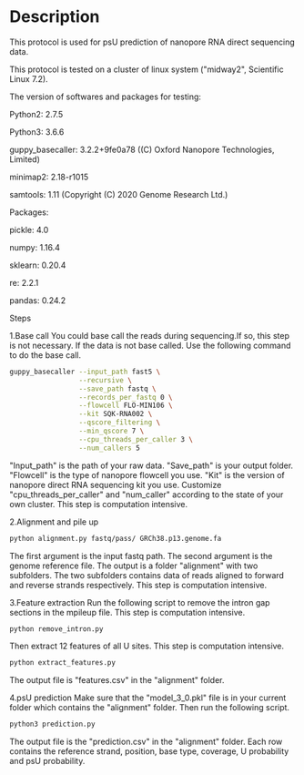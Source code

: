 # Description

This protocol is used for psU prediction of nanopore RNA direct sequencing data.

This protocol is tested on a cluster of linux system ("midway2", Scientific Linux 7.2).

The version of softwares and packages for testing:

Python2: 2.7.5

Python3: 3.6.6

guppy_basecaller: 3.2.2+9fe0a78 ((C) Oxford Nanopore Technologies, Limited)

minimap2: 2.18-r1015

samtools: 1.11 (Copyright (C) 2020 Genome Research Ltd.)

Packages:

pickle: 4.0

numpy: 1.16.4

sklearn: 0.20.4

re: 2.2.1

pandas: 0.24.2


Steps

1.Base call
You could base call the reads during sequencing.If so, this step is not necessary. If the data is not base called. Use the following command to do the base call.
```bash
guppy_basecaller --input_path fast5 \
                 --recursive \
                 --save_path fastq \
                 --records_per_fastq 0 \
                 --flowcell FLO-MIN106 \
                 --kit SQK-RNA002 \
                 --qscore_filtering \
                 --min_qscore 7 \
                 --cpu_threads_per_caller 3 \
                 --num_callers 5
```
"Input_path" is the path of your raw data. "Save_path" is your output folder. "Flowcell" is the type of nanopore flowcell you use. "Kit" is the version of nanopore direct RNA sequencing kit you use. Customize "cpu_threads_per_caller" and "num_caller" according to the state of your own cluster. This step is computation intensive.

2.Alignment and pile up
```bash
python alignment.py fastq/pass/ GRCh38.p13.genome.fa
```
The first argument is the input fastq path. The second argument is the genome reference file.
The output is a folder "alignment" with two subfolders. The two subfolders contains data of reads aligned to forward and reverse strands respectively. This step is computation intensive.

3.Feature extraction
Run the following script to remove the intron gap sections in the mpileup file. This step is computation intensive.
```bash
python remove_intron.py
```
Then extract 12 features of all U sites. This step is computation intensive.
```bash
python extract_features.py
```
The output file is "features.csv" in the "alignment" folder.

4.psU prediction
Make sure that the "model_3_0.pkl" file is in your current folder which contains the "alignment" folder. Then run the following script.
```bash
python3 prediction.py
```
The output file is the "prediction.csv" in the "alignment" folder. Each row contains the reference strand, position, base type, coverage, U probability and psU probability.




